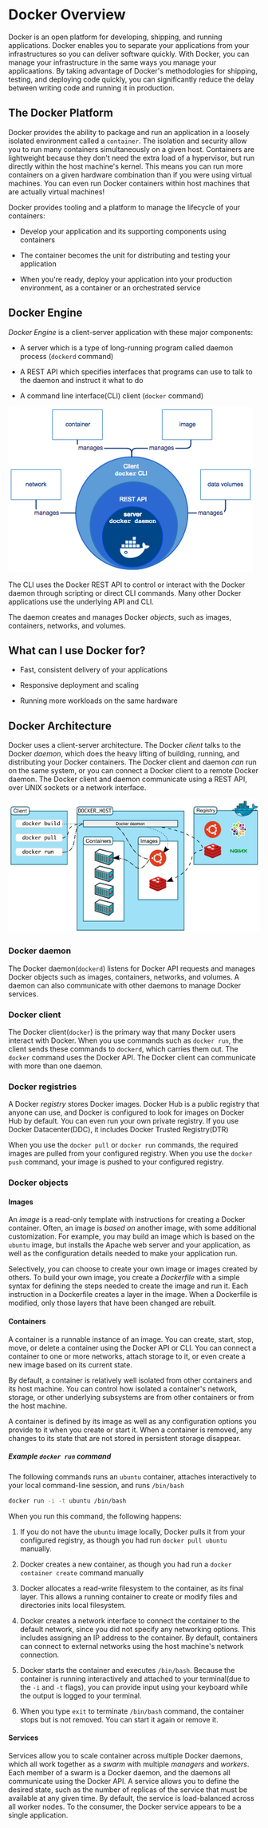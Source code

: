 # Docker Overview

Docker is an open platform for developing, shipping, and running applications. Docker enables you to separate your applications from your infrastructures so you can deliver software quickly. With Docker, you can manage your infrastructure in the same ways you manage your applicaations. By taking advantage of Docker's methodologies for shipping, testing, and deploying code quickly, you can significantly reduce the delay between writing code and running it in production.

## The Docker Platform

Docker provides the ability to package and run an application in a loosely isolated environment called a `container`. The isolation and security allow you to run many containers simultaneously on a given host. Containers are lightweight because they don't need the extra load of a hypervisor, but run directly within the host machine's kernel. This means you can run more containers on a given hardware combination than if you were using virtual machines. You can even run Docker containers within host machines that are actually virtual machines!

Docker provides tooling and a platform to manage the lifecycle of your containers:

- Develop your application and its supporting components using containers

- The container becomes the unit for distributing and testing your application

- When you're ready, deploy your application into your production environment, as a container or an orchestrated service

## Docker Engine

*Docker Engine* is a client-server application with these major components:

- A server which is a type of long-running program called daemon process (`dockerd` command)

- A REST API which specifies interfaces that programs can use to talk to the daemon and instruct it what to do

- A command line interface(CLI) client (`docker` command)

![Docker Engine](./Resources/001-Docker_engine.png)

The CLI uses the Docker REST API to control or interact with the Docker daemon through scripting or direct CLI commands. Many other Docker applications use the underlying API and CLI.

The daemon creates and manages Docker *objects*, such as images, containers, networks, and volumes.

## What can I use Docker for?

- Fast, consistent delivery of your applications

- Responsive deployment and scaling

- Running more workloads on the same hardware

## Docker Architecture

Docker uses a client-server architecture. The Docker *client* talks to the Docker *daemon*, which does the heavy lifting of building, running, and distributing your Docker containers. The Docker client and daemon *can* run on the same system, or you can connect a Docker client to a remote Docker daemon. The Docker client and daemon communicate using a REST API, over UNIX sockets or a network interface.

![Docker Architecture](./Resources/002-Docker_architecture.png)

### Docker daemon

The Docker daemon(`dockerd`) listens for Docker API requests and manages Docker objects such as images, containers, networks, and volumes. A daemon can also communicate with other daemons to manage Docker services.

### Docker client

The Docker client(`docker`) is the primary way that many Docker users interact with Docker. When you use commands such as `docker run`, the client sends these commands to `dockerd`, which carries them out. The `docker` command uses the Docker API. The Docker client can communicate with more than one daemon.

### Docker registries

A Docker *registry* stores Docker images. Docker Hub is a public registry that anyone can use, and Docker is configured to look for images on Docker Hub by default. You can even run your own private registry. If you use Docker Datacenter(DDC), it includes Docker Trusted Registry(DTR)

When you use the `docker pull` or `docker run` commands, the required images are pulled from your configured registry. When you use the `docker push` command, your image is pushed to your configured registry.

### Docker objects

#### Images

An *image* is a read-only template with instructions for creating a Docker container. Often, an image is *based on* another image, with some additional customization. For example, you may build an image which is based on the `ubuntu` image, but installs the Apache web server and your application, as well as the configuration details needed to make your application run.

Selectively, you can choose to create your own image or images created by others. To build your own image, you create a *Dockerfile* with a simple syntax for defining the steps needed to create the image and run it. Each instruction in a Dockerfile creates a layer in the image. When a Dockerfile is modified, only those layers that have been changed are rebuilt.

#### Containers

A container is a runnable instance of an image. You can create, start, stop, move, or delete a container using the Docker API or CLI. You can connect a container to one or more networks, attach storage to it, or even create a new image based on its current state.

By default, a container is relatively well isolated from other containers and its host machine. You can control how isolated a container's network, storage, or other underlying subsystems are from other containers or from the host machine.

A container is defined by its image as well as any configuration options you provide to it when you create or start it. When a container is removed, any changes to its state that are not stored in persistent storage disappear.

##### Example `docker run` command

The following commands runs an `ubuntu` container, attaches interactively to your local command-line session, and runs `/bin/bash`

```bash
docker run -i -t ubuntu /bin/bash
```

When you run this command, the following happens:

1. If you do not have the `ubuntu` image locally, Docker pulls it from your configured registry, as though you had run `docker pull ubuntu` manually.

2. Docker creates a new container, as though you had run a `docker container create` command manually

3. Docker allocates a read-write filesystem to the container, as its final layer. This allows a running container to create or modify files and directories inits local filesystem.

4. Docker creates a network interface to connect the container to the default network, since you did not specify any networking options. This includes assigning an IP address to the container. By default, containers can connect to external networks using the host machine's network connection.

5. Docker starts the container and executes `/bin/bash`. Because the container is running interactively and attached to your terminal(due to the `-i` and `-t` flags), you can provide input using your keyboard while the output is logged to your terminal.

6. When you type `exit` to terminate `/bin/bash` command, the container stops but is not removed. You can start it again or remove it.

#### Services

Services allow you to scale container across multiple Docker daemons, which all work together as a *swarm* with multiple *managers* and *workers*. Each member of a swarm is a Docker daemon, and the daemons all communicate using the Docker API. A service allows you to define the desired state, such as the number of replicas of the service that must be available at any given time. By default, the service is load-balanced across all worker nodes. To the consumer, the Docker service appears to be a single application.